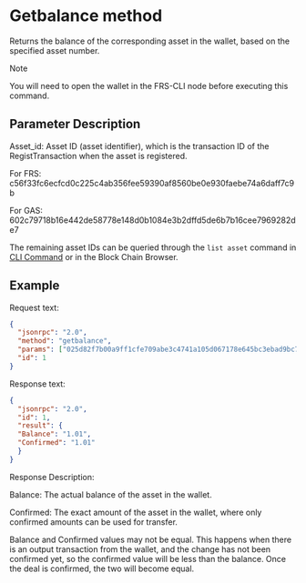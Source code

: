# Getbalance method

Returns the balance of the corresponding asset in the wallet, based on the specified asset number.

> [!Note]
> You will need to open the wallet in the FRS-CLI node before executing this command.

## Parameter Description

Asset_id: Asset ID (asset identifier), which is the transaction ID of the RegistTransaction when the asset is registered.

For FRS: c56f33fc6ecfcd0c225c4ab356fee59390af8560be0e930faebe74a6daff7c9b

For GAS: 602c79718b16e442de58778e148d0b1084e3b2dffd5de6b7b16cee7969282de7

The remaining asset IDs can be queried through the `list asset` command in [CLI Command](../cli.md) or in the Block Chain Browser.

## Example 

Request text:

```json
{
  "jsonrpc": "2.0",
  "method": "getbalance",
  "params": ["025d82f7b00a9ff1cfe709abe3c4741a105d067178e645bc3ebad9bc79af47d4"],
  "id": 1
}
```

Response text:

```json
{
  "jsonrpc": "2.0",
  "id": 1,
  "result": {
  "Balance": "1.01",
  "Confirmed": "1.01"
  }
}
```

Response Description:

Balance: The actual balance of the asset in the wallet.

Confirmed: The exact amount of the asset in the wallet, where only confirmed amounts can be used for transfer.

Balance and Confirmed values may not be equal. This happens when there is an output transaction from the wallet, and the change has not been confirmed yet, so the confirmed value will be less than the balance. Once the deal is confirmed, the two will become equal.